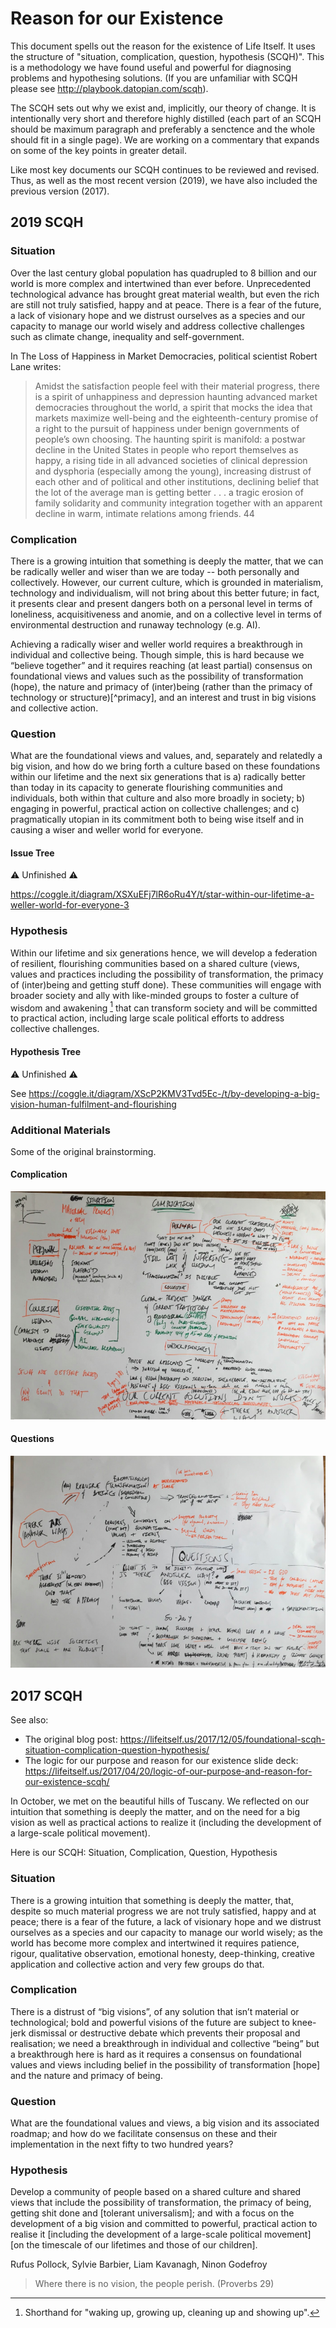 # Reason for our Existence

This document spells out the reason for the existence of Life Itself. It uses the structure of "situation, complication, question, hypothesis (SCQH)". This is a methodology we have found useful and powerful for diagnosing problems and hypothesing solutions. (If you are unfamiliar with SCQH please see http://playbook.datopian.com/scqh).

The SCQH sets out why we exist and, implicitly, our theory of change. It is intentionally very short and therefore highly distilled (each part of an SCQH should be maximum paragraph and preferably a senctence and the whole should fit in a single page). We are working on a commentary that expands on some of the key points in greater detail.

Like most key documents our SCQH continues to be reviewed and revised. Thus, as well as the most recent version (2019), we have also included the previous version (2017).

## 2019 SCQH

### Situation 

Over the last century global population has quadrupled to 8 billion and our world is more complex and intertwined than ever before. Unprecedented technological advance has brought great material wealth, but even the rich are still not truly satisfied, happy and at peace. There is a fear of the future, a lack of visionary hope and we distrust ourselves as a species and our capacity to manage our world wisely and address collective challenges such as climate change, inequality and self-government.
  
In The Loss of Happiness in Market Democracies, political scientist Robert Lane writes:
  
> Amidst the satisfaction people feel with their material progress, there is a spirit of unhappiness and depression haunting advanced market democracies throughout the world, a spirit that mocks the idea that markets maximize well-being and the eighteenth-century promise of a right to the pursuit of happiness under benign governments of people’s own choosing. The haunting spirit is manifold: a postwar decline in the United States in people who report themselves as happy, a rising tide in all advanced societies of clinical depression and dysphoria (especially among the young), increasing distrust of each other and of political and other institutions, declining belief that the lot of the average man is getting better . . . a tragic erosion of family solidarity and community integration together with an apparent decline in warm, intimate relations among friends. 44

### Complication

There is a growing intuition that something is deeply the matter, that we can be radically weller and wiser than we are today -- both personally and collectively. However, our current culture, which is grounded in materialism, technology and individualism, will not bring about this better future; in fact, it presents clear and present dangers both on a personal level in terms of loneliness, acquisitiveness and anomie, and on a collective level in terms of environmental destruction and runaway technology (e.g. AI).

Achieving a radically wiser and weller world requires a breakthrough in individual and collective being. Though simple, this is hard because we “believe together” and it requires reaching (at least partial) consensus on foundational views and values such as the possibility of transformation (hope), the nature and primacy of (inter)being (rather than the primacy of technology or structure)[^primacy], and an interest and trust in big visions and collective action.

[^primary]: see [Primacy of Being](/primacy-of-being/)

### Question 

What are the foundational views and values, and, separately and relatedly a big vision, and how do we bring forth a culture based on these foundations within our lifetime and the next six generations that is a) radically better than today in its capacity to generate flourishing communities and individuals, both within that culture and also more broadly in society; b) engaging in powerful, practical action on collective challenges; and c) pragmatically utopian in its commitment both to being wise itself and in causing a wiser and weller world for everyone.

#### Issue Tree

⚠️ Unfinished ⚠️

https://coggle.it/diagram/XSXuEFj7lR6oRu4Y/t/star-within-our-lifetime-a-weller-world-for-everyone-3

### Hypothesis

Within our lifetime and six generations hence, we will develop a federation of resilient, flourishing communities based on a shared culture (views, values and practices including the possibility of transformation, the primacy of (inter)being and getting stuff done). These communities will engage with broader society and ally with like-minded groups to foster a culture of wisdom and awakening [^1] that can transform society and will be committed to practical action, including large scale political efforts to address collective challenges.

[^1]: Shorthand for "waking up, growing up, cleaning up and showing up".

#### Hypothesis Tree

⚠️ Unfinished ⚠️

See https://coggle.it/diagram/XScP2KMV3Tvd5Ec-/t/by-developing-a-big-vision-human-fulfilment-and-flourishing

### Additional Materials

Some of the original brainstorming.

#### Complication

<img src="./Complication.png">

#### Questions

<img src="./Questions.png">

## 2017 SCQH

See also:

* The original blog post: https://lifeitself.us/2017/12/05/foundational-scqh-situation-complication-question-hypothesis/
* The logic for our purpose and reason for our existence slide deck: https://lifeitself.us/2017/04/20/logic-of-our-purpose-and-reason-for-our-existence-scqh/

In October, we met on the beautiful hills of Tuscany. We reflected on our intuition that something is deeply the matter, and on the need for a big vision as well as practical actions to realize it (including the development of a large-scale political movement).

Here is our SCQH: Situation, Complication, Question, Hypothesis

### Situation

There is a growing intuition that something is deeply the matter, that, despite so much material progress we are not truly satisfied, happy and at peace; there is a fear of the future, a lack of visionary hope and we distrust ourselves as a species and our capacity to manage our world wisely; as the world has become more complex and intertwined it requires patience, rigour, qualitative observation, emotional honesty, deep-thinking, creative application and collective action and very few groups do that.

### Complication

There is a distrust of “big visions”, of any solution that isn’t material or technological; bold and powerful visions of the future are subject to knee-jerk dismissal or destructive debate which prevents their proposal and realisation; we need a breakthrough in individual and collective “being” but a breakthrough here is hard as it requires a consensus on foundational values and views including belief in the possibility of transformation [hope] and the nature and primacy of being.

### Question

What are the foundational values and views, a big vision and its associated roadmap; and how do we facilitate consensus on these and their implementation in the next fifty to two hundred years?

### Hypothesis

Develop a community of people based on a shared culture and shared views that include the possibility of transformation, the primacy of being, getting shit done and [tolerant universalism]; and with a focus on the development of a big vision and committed to powerful, practical action to realise it [including the development of a large-scale political movement] [on the timescale of our lifetimes and those of our children].

Rufus Pollock, Sylvie Barbier, Liam Kavanagh, Ninon Godefroy

  
> Where there is no vision, the people perish. (Proverbs 29)





